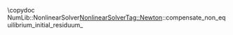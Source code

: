 \copydoc NumLib::NonlinearSolver<NonlinearSolverTag::Newton>::compensate_non_equilibrium_initial_residuum_
